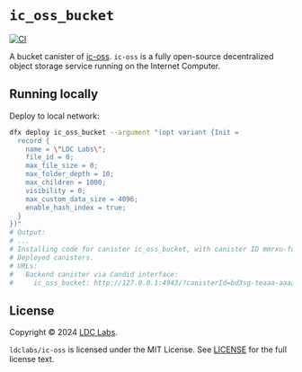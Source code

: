 # `ic_oss_bucket`

[![CI](https://github.com/ldclabs/ic-oss/actions/workflows/ci.yml/badge.svg)](https://github.com/ldclabs/ic-oss/actions/workflows/ci.yml)

A bucket canister of [ic-oss](https://github.com/ldclabs/ic-oss).
`ic-oss` is a fully open-source decentralized object storage service running on the Internet Computer.

## Running locally

Deploy to local network:
```bash
dfx deploy ic_oss_bucket --argument "(opt variant {Init =
  record {
    name = \"LDC Labs\";
    file_id = 0;
    max_file_size = 0;
    max_folder_depth = 10;
    max_children = 1000;
    visibility = 0;
    max_custom_data_size = 4096;
    enable_hash_index = true;
  }
})"
# Output:
# ...
# Installing code for canister ic_oss_bucket, with canister ID mmrxu-fqaaa-aaaap-ahhna-cai
# Deployed canisters.
# URLs:
#   Backend canister via Candid interface:
#     ic_oss_bucket: http://127.0.0.1:4943/?canisterId=bd3sg-teaaa-aaaaa-qaaba-cai&id=mmrxu-fqaaa-aaaap-ahhna-cai
```

## License
Copyright © 2024 [LDC Labs](https://github.com/ldclabs).

`ldclabs/ic-oss` is licensed under the MIT License. See [LICENSE](LICENSE) for the full license text.